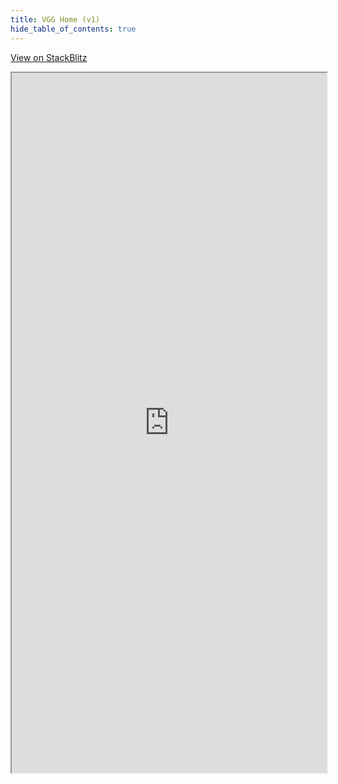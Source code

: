 ```yaml
---
title: VGG Home (v1)
hide_table_of_contents: true
---
```


[View on StackBlitz](https://stackblitz.com/edit/vue-ssmfgq?embed=1&file=src%2Fcomponents%2FPreview.vue)

<iframe src="https://stackblitz.com/edit/vue-ssmfgq?embed=1&file=src%2Fcomponents%2FPreview.vue"
  width='100%'
  height='1120px'
  title="vgg-vue-component-demo"
  allow="accelerometer; ambient-light-sensor; camera; encrypted-media; geolocation; gyroscope; hid; microphone; midi; payment; usb; vr; xr-spatial-tracking"
></iframe>
